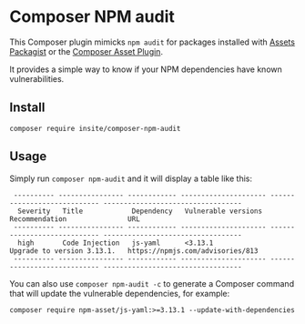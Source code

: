 # Composer NPM audit

This Composer plugin mimicks `npm audit` for packages installed
with [Assets Packagist](https://asset-packagist.org/)
or the [Composer Asset Plugin](https://github.com/fxpio/composer-asset-plugin).

It provides a simple way to know if your NPM dependencies have known vulnerabilities.

## Install

```shell script
composer require insite/composer-npm-audit
```

## Usage

Simply run `composer npm-audit` and it will display a table like this:

```text
 ---------- ---------------- ------------ --------------------- ---------------------------- ----------------------------------
  Severity   Title            Dependency   Vulnerable versions   Recommendation               URL
 ---------- ---------------- ------------ --------------------- ---------------------------- ----------------------------------
  high       Code Injection   js-yaml      <3.13.1               Upgrade to version 3.13.1.   https://npmjs.com/advisories/813
 ---------- ---------------- ------------ --------------------- ---------------------------- ----------------------------------
```

You can also use `composer npm-audit -c` to generate
a Composer command that will update the vulnerable dependencies, for example:

```shell script
composer require npm-asset/js-yaml:>=3.13.1 --update-with-dependencies
```
